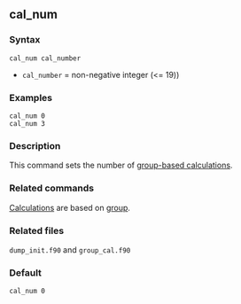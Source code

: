 ## cal_num

### Syntax

	cal_num cal_number

* `cal_number` = non-negative integer (<= 19))

### Examples

	cal_num 0
	cal_num 3

### Description

This command sets the number of [group-based calculations](cal.md).

### Related commands

[Calculations](cal.md) are based on [group](group.md).

### Related files

`dump_init.f90` and `group_cal.f90`

### Default

	cal_num 0